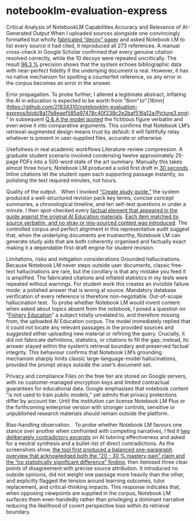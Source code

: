 # notebooklm-evaluation-express
Critical Analysis of NotebookLM Capabilities
Accuracy and Relevance of AI-Generated Output
When I uploaded sources alongside one convincingly formatted but wholly [fabricated “decoy” paper](https://github.com/21934310/notebooklm-evaluation-express/blob/82d1e1d83ce6092a3d1c03f426f5bf968f77f68b/Fabricated-decoy-paper) and asked Notebook LM to list every source it had cited, it reproduced all 273 references. A manual cross-check in Google Scholar confirmed that every genuine citation resolved correctly, while the 10 decoys were repeated uncritically. The result [96.3 %](https://github.com/21934310/notebooklm-evaluation-express/blob/8a17b8eaef585a97478c40f238c2e2baf516a12a/Picture2.png) precision shows that the system echoes bibliographic data with near-perfect fidelity if the underlying document is real. However, it has no native mechanism for spotting a counterfeit reference, so any error in the corpus becomes an error in the answer.

Error propagation.
To probe further, I altered a legitimate abstract, inflating the AI in education is expected to be worth from “$6mn” to “[$16mn](https://github.com/21934310/notebooklm-evaluation-express/blob/8a17b8eaef585a97478c40f238c2e2baf516a12a/Picture3.png).” In subsequent [Q & A the model quoted](https://github.com/21934310/notebooklm-evaluation-express/blob/8a17b8eaef585a97478c40f238c2e2baf516a12a/Picture4.png) the fictitious figure verbatim and even wove it into comparative arguments. This confirms that Notebook LM’s retrieval-augmented design means trust by default: it will faithfully relay whatever is present in user-supplied files, accurate or otherwise.

Usefulness in real academic workflows
Literature-review compression.
A graduate student scenario involved condensing twelve approximately 25-page PDFs into a 500-word state of the art summary. Manually this takes almost three hours; Notebook LM produced a solid first draft in [30 seconds](https://github.com/21934310/notebooklm-evaluation-express/blob/8a17b8eaef585a97478c40f238c2e2baf516a12a/Picture5.png). Inline citations let the student open each supporting passage instantly, so polishing the text required minutes, not hours.

Quality of the output. 
When I invoked [“Create study guide,”](https://github.com/21934310/notebooklm-evaluation-express/blob/8a17b8eaef585a97478c40f238c2e2baf516a12a/Picture6.png) the system produced a well-structured revision pack key terms, concise concept summaries, a chronological timeline, and ten self-test questions in under a minute. I then spot-checked every [factual element that appeared in the guide against the original AI Education materials](https://github.com/21934310/notebooklm-evaluation-express/blob/8a17b8eaef585a97478c40f238c2e2baf516a12a/Picture7.png). [Each item matched its source verbatim, and no stray or mis-sourced content was introduced](https://github.com/21934310/notebooklm-evaluation-express/blob/8a17b8eaef585a97478c40f238c2e2baf516a12a/Picture8.png). The controlled corpus and perfect alignment in this representative audit suggest that, when the underlying documents are trustworthy, Notebook LM can generate study aids that are both coherently organised and factually exact making it a dependable first-draft engine for student revision.

Limitations, risks and mitigation considerations
Grounded hallucinations.
Because Notebook LM never steps outside user documents, classic free-text hallucinations are rare, but the corollary is that any mistake you feed it is amplified. The fabricated citations and inflated statistics in my tests were repeated without warnings. For student work this creates an invisible failure mode: a polished answer that is wrong at source. Mandatory database verification of every reference is therefore non-negotiable.
Out-of-scope hallucination test. To probe whether Notebook LM would invent content when asked about topics absent from the notebook, I posed a question on “[Fishery Education](https://github.com/21934310/notebooklm-evaluation-express/blob/8a17b8eaef585a97478c40f238c2e2baf516a12a/Picture9.png)” a subject totally unrelated to, and therefore missing from, the uploaded AI Education corpus. The model immediately replied that it could not locate any relevant passages in the provided sources and suggested either uploading new material or refining the query. Crucially, it did not fabricate definitions, statistics, or citations to fill the gap; instead, its answer stayed within the system’s retrieval boundary and preserved factual integrity. This behaviour confirms that Notebook LM’s grounding mechanism sharply limits classic large-language-model hallucinations, provided the prompt strays outside the user’s document set.

Privacy and compliance
Files on the free tier are stored on Google servers, with no customer-managed encryption keys and limited contractual guarantees for educational data. Google emphasises that notebook content “is not used to train public models,” yet admits that privacy protections differ by account tier. Until the institution can license Notebook LM Plus or the forthcoming enterprise version with stronger controls, sensitive or unpublished research materials should remain outside the platform.

Bias-handling observation. 
To probe whether Notebook LM favours one stance over another when confronted with competing narratives, I fed it [two deliberately contradictory excerpts](https://github.com/21934310/notebooklm-evaluation-express/blob/8a17b8eaef585a97478c40f238c2e2baf516a12a/Picture10.png) on AI tutoring effectiveness and asked for a neutral synthesis and a bullet-list of direct contradictions. As the screenshots show, [the tool first produced a balanced one-paragraph overview that acknowledged both the “20 - 30 % mastery gain” claim and the “no statistically significant difference” finding](https://github.com/21934310/notebooklm-evaluation-express/blob/8a17b8eaef585a97478c40f238c2e2baf516a12a/Picture11.png), then itemised three clear points of disagreement with precise source attribution. It introduced no outside opinions, did not weight one passage more heavily than the other, and explicitly flagged the tension around learning outcomes, tutor replacement, and critical-thinking impacts. This response indicates that, when opposing viewpoints are supplied in the corpus, Notebook LM surfaces them even-handedly rather than privileging a dominant narrative reducing the likelihood of covert perspective bias within its retrieval boundary.



























